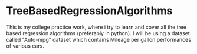 # TreeBasedRegressionAlgorithms

This is my college practice work, where i try to learn and cover all the tree based regression algorithms (preferably in python). I will be using a dataset called "Auto-mpg" dataset which contains Mileage per gallon performances of various cars.
